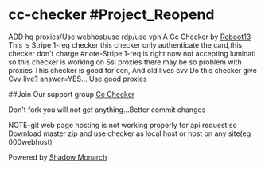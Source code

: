 # cc-checker #Project_Reopend
ADD hq proxies/Use webhost/use rdp/use vpn
A Cc Checker by [Reboot13](https://t.me/reboot13)
This is Stripe 1-req checker
this checker only authenticate the card,this checker don't charge
#note-Stripe 1-req is right now not accepting luminati so this checker is working on Ssl proxies
there may be so problem with proxies
This checker is good for ccn, And old lives cvv
Do this checker give Cvv live? answer=YES... Use good proxies

##Join Our support group [Cc Checker](https://t.me/cc_checker)

Don't fork you will not get anything...Better commit changes

NOTE-git web page hosting is not working properly for api request so Download master zip and use checker as local host or host on any site(eg 000webhost)


Powered by [Shadow Monarch](https://t.me/CadisEtramaDiRaizel1)
